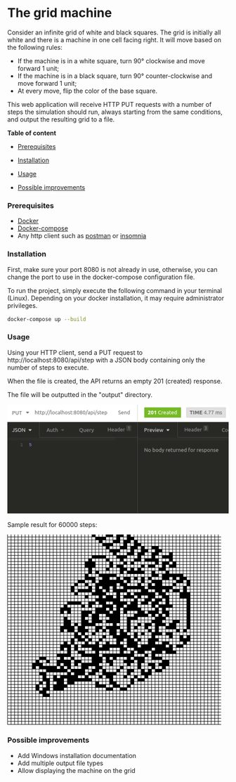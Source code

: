 # The grid machine

Consider an infinite grid of white and black squares. The grid is initially all white and there is a machine in one cell facing right. It will move based on the following rules:

* If the machine is in a white square, turn 90° clockwise and move forward 1 unit;
* If the machine is in a black square, turn 90° counter-clockwise and move forward 1 unit;
* At every move, flip the color of the base square.

This web application will receive HTTP PUT requests with a number of steps the simulation should run, always starting from the same conditions, and output the resulting grid to a file.

__Table of content__

- [Prerequisites](#prerequisites)

- [Installation](#installation)

- [Usage](#usage)

- [Possible improvements](#possible-improvements)

### Prerequisites

* [Docker](https://docs.docker.com/)
* [Docker-compose](https://docs.docker.com/compose/)
* Any http client such as [postman](https://www.getpostman.com/) or [insomnia](https://insomnia.rest/)

### Installation

First, make sure your port 8080 is not already in use, otherwise, you can change the port to use in the docker-compose configuration file.

To run the project, simply execute the following command in your terminal (Linux). Depending on your docker installation, it may require administrator privileges.

```bash
docker-compose up --build
```

### Usage

Using your HTTP client, send a PUT request to http://localhost:8080/api/step with a JSON body containing only the number of steps to execute.

When the file is created, the API returns an empty 201 (created) response.

The file will be outputted in the "output" directory.

![](readme-files/usage.png)

Sample result for 60000 steps:

![](readme-files/sample.png)

### Possible improvements

* Add Windows installation documentation
* Add multiple output file types
* Allow displaying the machine on the grid
